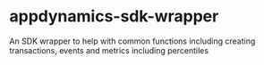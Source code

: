 # appdynamics-sdk-wrapper
An SDK wrapper to help with common functions including creating transactions, events and metrics including percentiles
